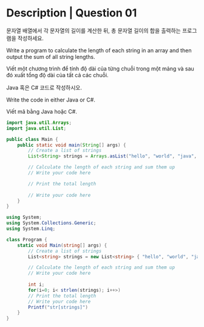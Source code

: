 # Description | Question 01

문자열 배열에서 각 문자열의 길이를 계산한 뒤, 총 문자열 길이의 합을 출력하는 프로그램을 작성하세요.

Write a program to calculate the length of each string in an array and then output the sum of all string lengths.

Viết một chương trình để tính độ dài của từng chuỗi trong một mảng và sau đó xuất tổng độ dài của tất cả các chuỗi.

Java 혹은 C# 코드로 작성하시오.

Write the code in either Java or C#.

Viết mã bằng Java hoặc C#.


```java
import java.util.Arrays;
import java.util.List;

public class Main {
    public static void main(String[] args) {
        // Create a list of strings
        List<String> strings = Arrays.asList("hello", "world", "java", "csharp");

        // Calculate the length of each string and sum them up
        // Write your code here

        // Print the total length
        
        // Write your code here
    }
}

```
```csharp
using System;
using System.Collections.Generic;
using System.Linq;

class Program {
    static void Main(string[] args) {
        // Create a list of strings
        List<string> strings = new List<string> { "hello", "world", "java", "csharp" };

        // Calculate the length of each string and sum them up
        // Write your code here
        
        int i;
        for(i=0; i< strlen(strings); i++>)
        // Print the total length
        // Write your code here
        Printf("str[strings]")
    }
}

```
